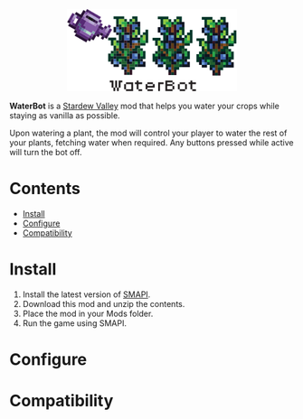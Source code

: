 <p align="center">
  <img width="300px" src="./documentation/logo.svg" />
</p>

**WaterBot** is a [Stardew Valley](https://www.stardewvalley.net/) mod that helps you water your crops while staying as vanilla as possible.

Upon watering a plant, the mod will control your player to water the rest of your plants, fetching water when required. Any buttons pressed while active will turn the bot off.

# Contents

- [Install]()
- [Configure]()
- [Compatibility]()

# Install

1. Install the latest version of [SMAPI](https://smapi.io/).
2. Download this mod and unzip the contents.
3. Place the mod in your Mods folder.
4. Run the game using SMAPI.

# Configure

# Compatibility
